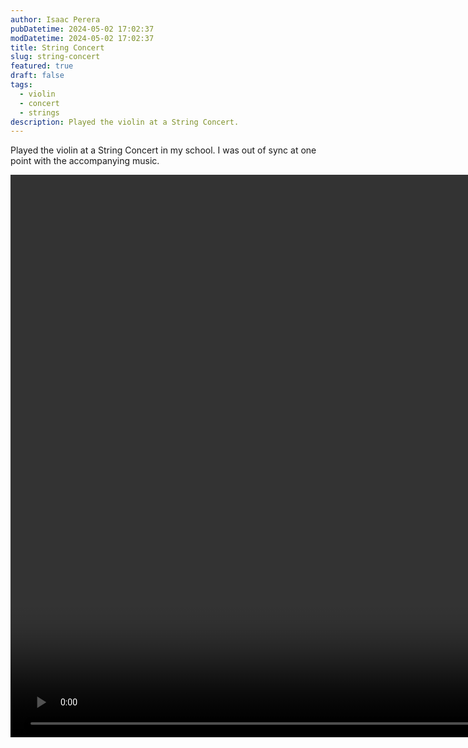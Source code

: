 ```yaml
---
author: Isaac Perera
pubDatetime: 2024-05-02 17:02:37
modDatetime: 2024-05-02 17:02:37
title: String Concert
slug: string-concert
featured: true
draft: false
tags:
  - violin
  - concert
  - strings
description: Played the violin at a String Concert.
---
```


Played the violin at a String Concert in my school. I was out of sync at one point
with the accompanying music.

<video id="1" class="video-js vjs-default-skin" controls preload="auto" width="1600" height="900">
<source src="https://isaacperera-media.s3.eu-west-2.amazonaws.com/may-2024/IMG_3039.MOV" type='video/mp4' />
</video>

